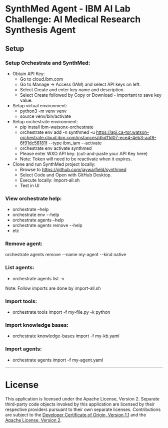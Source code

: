 # **SynthMed Agent - IBM AI Lab Challenge: AI Medical Research Synthesis Agent**

## Setup

### Setup Orchestrate and SynthMed:
- Obtain API Key:
	- Go to cloud.ibm.com
	- Go to Manage -> Access (IAM) and select API keys on left.
	- Select Create and enter key name and description.
	- Select Create followed by Copy or Download - important to save key value. 
- Setup virtual environment:
	- python3 -m venv venv
	- source venv/bin/activate
- Setup orchestrate environment:
	- pip install ibm-watsonx-orchestrate
	- orchestrate env add -n synthmed -u https://api.ca-tor.watson-orchestrate.cloud.ibm.com/instances/d5d11d07-ece4-4eb3-aaf8-6f91dc58181f --type ibm_iam --activate
	- orchestrate env activate synthmed
	- Please enter WXO API key:  (cut-and-paste your API Key here) 
	- Note: Token will need to be reactivate when it expires.
- Clone and run SynthMed project locally:
	- Browse to https://github.com/jaywarfield/synthmed
	- Select Code and Open with GitHub Desktop.
	- Execute locally: import-all.sh
	- Test in UI

### View orchestrate help:
- orchestrate –help
- orchestrate env --help
- orchestrate agents –help
- orchestrate agents remove --help
- etc

### Remove agent:
 orchestrate agents remove --name my-agent --kind native

### List agents:
- orchestrate agents list -v

Note: Follow imports are done by import-all.sh

### Import tools:
- orchestrate tools import -f my-file.py -k python

### Import knowledge bases:
- orchestrate knowledge-bases import -f my-kb.yaml

### Import agents:
- orchestrate agents import -f my-agent.yaml

---

# License

This application is licensed under the Apache License, Version 2.  Separate third-party code objects invoked by this application are licensed by their respective providers pursuant to their own separate licenses.  Contributions are subject to the [Developer Certificate of Origin, Version 1.1](https://developercertificate.org/) and the [Apache License, Version 2](https://www.apache.org/licenses/LICENSE-2.0.txt).


